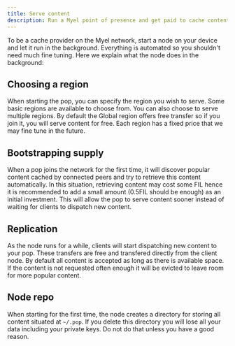 ```yaml
---
title: Serve content
description: Run a Myel point of presence and get paid to cache content.
---
```


To be a cache provider on the Myel network, start a node on your device and let it run in the background.
Everything is automated so you shouldn't need much fine tuning. Here we explain what the node does in the background:

## Choosing a region

When starting the pop, you can specify the region you wish to serve. Some basic regions are available to choose from. You can also choose to serve multiple regions. By default the Global region offers free transfer so if you join it, you will serve content for free. Each region has a fixed price that we may fine tune in the future.

## Bootstrapping supply

When a pop joins the network for the first time, it will discover popular content cached by connected peers
and try to retrieve this content automatically. In this situation, retrieving content may cost some FIL hence it is recommended to add a small amount (0.5FIL should be enough) as an initial investment. This will allow the pop to serve content sooner instead of waiting for clients to dispatch new content.

## Replication

As the node runs for a while, clients will start dispatching new content to your pop. These transfers are free and transfered directly from the client node. By default all content is accepted as long as there is available space. If the content is not requested often enough it will be evicted to leave room for more popular content.

## Node repo

When starting for the first time, the node creates a directory for storing all content situated at `~/.pop`. If you delete this directory you will lose all your data including your private keys. Do not do that unless you have a good reason.
